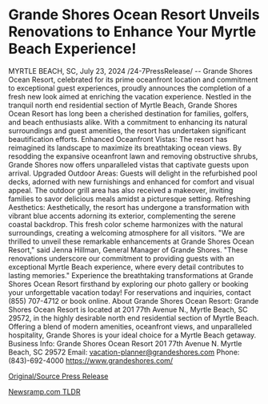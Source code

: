 # Grande Shores Ocean Resort Unveils Renovations to Enhance Your Myrtle Beach Experience!

MYRTLE BEACH, SC, July 23, 2024 /24-7PressRelease/ -- Grande Shores Ocean Resort, celebrated for its prime oceanfront location and commitment to exceptional guest experiences, proudly announces the completion of a fresh new look aimed at enriching the vacation experience.  Nestled in the tranquil north end residential section of Myrtle Beach, Grande Shores Ocean Resort has long been a cherished destination for families, golfers, and beach enthusiasts alike. With a commitment to enhancing its natural surroundings and guest amenities, the resort has undertaken significant beautification efforts.  Enhanced Oceanfront Vistas: The resort has reimagined its landscape to maximize its breathtaking ocean views. By resodding the expansive oceanfront lawn and removing obstructive shrubs, Grande Shores now offers unparalleled vistas that captivate guests upon arrival.  Upgraded Outdoor Areas: Guests will delight in the refurbished pool decks, adorned with new furnishings and enhanced for comfort and visual appeal. The outdoor grill area has also received a makeover, inviting families to savor delicious meals amidst a picturesque setting.  Refreshing Aesthetics: Aesthetically, the resort has undergone a transformation with vibrant blue accents adorning its exterior, complementing the serene coastal backdrop. This fresh color scheme harmonizes with the natural surroundings, creating a welcoming atmosphere for all visitors.  "We are thrilled to unveil these remarkable enhancements at Grande Shores Ocean Resort," said Jenna Hillman, General Manager of Grande Shores. "These renovations underscore our commitment to providing guests with an exceptional Myrtle Beach experience, where every detail contributes to lasting memories."  Experience the breathtaking transformations at Grande Shores Ocean Resort firsthand by exploring our photo gallery or booking your unforgettable vacation today!  For reservations and inquiries, contact (855) 707-4712 or book online.  About Grande Shores Ocean Resort: Grande Shores Ocean Resort is located at 201 77th Avenue N., Myrtle Beach, SC 29572, in the highly desirable north end residential section of Myrtle Beach. Offering a blend of modern amenities, oceanfront views, and unparalleled hospitality, Grande Shores is your ideal choice for a Myrtle Beach getaway.  Business Info: Grande Shores Ocean Resort 201 77th Avenue N. Myrtle Beach, SC 29572 Email: vacation-planner@grandeshores.com Phone: (843)-692-4000 https://www.grandeshores.com/ 

[Original/Source Press Release](https://www.24-7pressrelease.com/press-release/512749/grande-shores-ocean-resort-unveils-renovations-to-enhance-your-myrtle-beach-experience) 

[Newsramp.com TLDR](https://newsramp.com/None) 